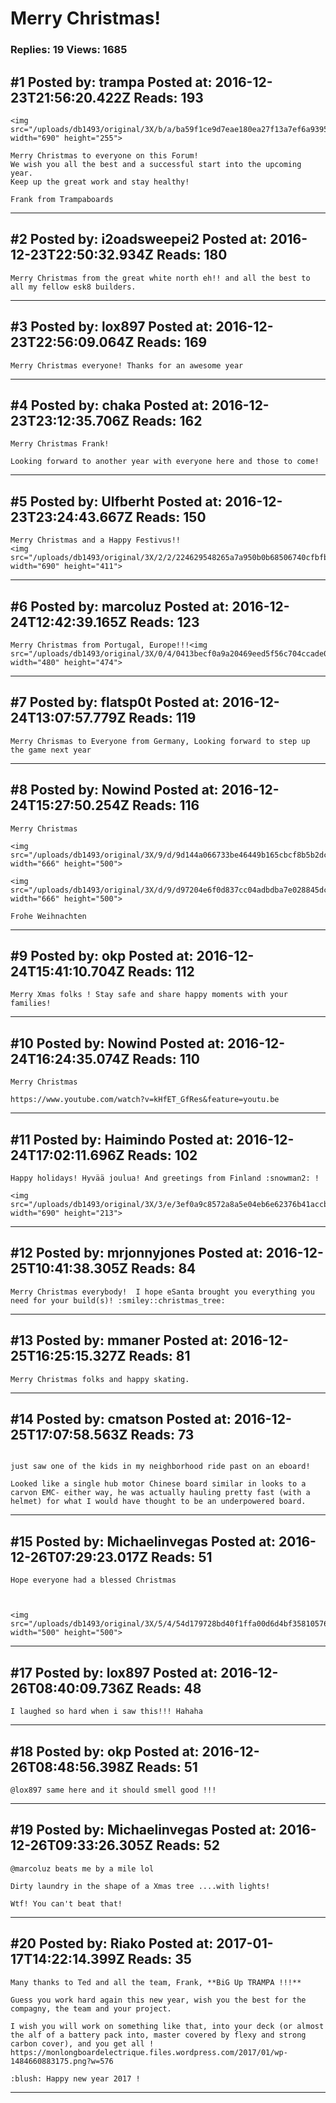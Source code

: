 # Merry Christmas!

### Replies: 19 Views: 1685

## \#1 Posted by: trampa Posted at: 2016-12-23T21:56:20.422Z Reads: 193

```
<img src="/uploads/db1493/original/3X/b/a/ba59f1ce9d7eae180ea27f13a7ef6a939559727d.jpg" width="690" height="255">

Merry Christmas to everyone on this Forum! 
We wish you all the best and a successful start into the upcoming year.
Keep up the great work and stay healthy! 

Frank from Trampaboards
```

---
## \#2 Posted by: i2oadsweepei2 Posted at: 2016-12-23T22:50:32.934Z Reads: 180

```
Merry Christmas from the great white north eh!! and all the best to all my fellow esk8 builders.
```

---
## \#3 Posted by: lox897 Posted at: 2016-12-23T22:56:09.064Z Reads: 169

```
Merry Christmas everyone! Thanks for an awesome year
```

---
## \#4 Posted by: chaka Posted at: 2016-12-23T23:12:35.706Z Reads: 162

```
Merry Christmas Frank!

Looking forward to another year with everyone here and those to come!
```

---
## \#5 Posted by: Ulfberht Posted at: 2016-12-23T23:24:43.667Z Reads: 150

```
Merry Christmas and a Happy Festivus!!
<img src="/uploads/db1493/original/3X/2/2/224629548265a7a950b0b68506740cfbfb2fc8ec.jpg" width="690" height="411">
```

---
## \#6 Posted by: marcoluz Posted at: 2016-12-24T12:42:39.165Z Reads: 123

```
Merry Christmas from Portugal, Europe!!!<img src="/uploads/db1493/original/3X/0/4/0413becf0a9a20469eed5f56c704ccade0ba181c.jpg" width="480" height="474">
```

---
## \#7 Posted by: flatsp0t Posted at: 2016-12-24T13:07:57.779Z Reads: 119

```
Merry Chrismas to Everyone from Germany, Looking forward to step up the game next year
```

---
## \#8 Posted by: Nowind Posted at: 2016-12-24T15:27:50.254Z Reads: 116

```
Merry Christmas 

<img src="/uploads/db1493/original/3X/9/d/9d144a066733be46449b165cbcf8b5b2dca09e28.JPG" width="666" height="500">

<img src="/uploads/db1493/original/3X/d/9/d97204e6f0d837cc04adbdba7e028845dcc7aa7e.JPG" width="666" height="500">

Frohe Weihnachten
```

---
## \#9 Posted by: okp Posted at: 2016-12-24T15:41:10.704Z Reads: 112

```
Merry Xmas folks ! Stay safe and share happy moments with your families!
```

---
## \#10 Posted by: Nowind Posted at: 2016-12-24T16:24:35.074Z Reads: 110

```
Merry Christmas

https://www.youtube.com/watch?v=kHfET_GfRes&feature=youtu.be
```

---
## \#11 Posted by: Haimindo Posted at: 2016-12-24T17:02:11.696Z Reads: 102

```
Happy holidays! Hyvää joulua! And greetings from Finland :snowman2: ! 

<img src="/uploads/db1493/original/3X/3/e/3ef0a9c8572a8a5e04eb6e62376b41accb521d76.jpg" width="690" height="213">
```

---
## \#12 Posted by: mrjonnyjones Posted at: 2016-12-25T10:41:38.305Z Reads: 84

```
Merry Christmas everybody!  I hope eSanta brought you everything you need for your build(s)! :smiley::christmas_tree:
```

---
## \#13 Posted by: mmaner Posted at: 2016-12-25T16:25:15.327Z Reads: 81

```
Merry Christmas folks and happy skating.
```

---
## \#14 Posted by: cmatson Posted at: 2016-12-25T17:07:58.563Z Reads: 73

```

just saw one of the kids in my neighborhood ride past on an eboard!

Looked like a single hub motor Chinese board similar in looks to a carvon EMC- either way, he was actually hauling pretty fast (with a helmet) for what I would have thought to be an underpowered board.
```

---
## \#15 Posted by: Michaelinvegas Posted at: 2016-12-26T07:29:23.017Z Reads: 51

```
Hope everyone had a blessed Christmas 



<img src="/uploads/db1493/original/3X/5/4/54d179728bd40f1ffa00d6d4bf358105762db8ee.JPG" width="500" height="500">
```

---
## \#17 Posted by: lox897 Posted at: 2016-12-26T08:40:09.736Z Reads: 48

```
I laughed so hard when i saw this!!! Hahaha
```

---
## \#18 Posted by: okp Posted at: 2016-12-26T08:48:56.398Z Reads: 51

```
@lox897 same here and it should smell good !!!
```

---
## \#19 Posted by: Michaelinvegas Posted at: 2016-12-26T09:33:26.305Z Reads: 52

```
@marcoluz beats me by a mile lol

Dirty laundry in the shape of a Xmas tree ....with lights!

Wtf! You can't beat that!
```

---
## \#20 Posted by: Riako Posted at: 2017-01-17T14:22:14.399Z Reads: 35

```
Many thanks to Ted and all the team, Frank, **BiG Up TRAMPA !!!**

Guess you work hard again this new year, wish you the best for the compagny, the team and your project.

I wish you will work on something like that, into your deck (or almost the alf of a battery pack into, master covered by flexy and strong carbon cover), and you get all !
https://monlongboardelectrique.files.wordpress.com/2017/01/wp-1484660883175.png?w=576

:blush: Happy new year 2017 !
```

---
